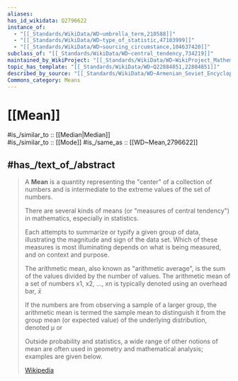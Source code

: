 ```yaml
---
aliases:
has_id_wikidata: Q2796622
instance_of:
  - "[[_Standards/WikiData/WD~umbrella_term,210588]]"
  - "[[_Standards/WikiData/WD~type_of_statistic,47103999]]"
  - "[[_Standards/WikiData/WD~sourcing_circumstance,104637420]]"
subclass_of: "[[_Standards/WikiData/WD~central_tendency,734219]]"
maintained_by_WikiProject: "[[_Standards/WikiData/WD~WikiProject_Mathematics,8487137]]"
topic_has_template: "[[_Standards/WikiData/WD~Q22884851,22884851]]"
described_by_source: "[[_Standards/WikiData/WD~Armenian_Soviet_Encyclopedia,_vol._7,123625363]]"
Commons_category: Means
---
```


# [[Mean]] 

#is_/similar_to :: [[Median|Median]]  
#is_/similar_to :: [[Mode]] 
#is_/same_as :: [[WD~Mean,2796622]] 

## #has_/text_of_/abstract 

> A **Mean** is a quantity representing the "center" of a collection of numbers 
> and is intermediate to the extreme values of the set of numbers. 
> 
> There are several kinds of means (or "measures of central tendency") in mathematics, 
> especially in statistics. 
> 
> Each attempts to summarize or typify a given group of data, 
> illustrating the magnitude and sign of the data set. 
> Which of these measures is most illuminating depends on what is being measured, 
> and on context and purpose.
>
> The arithmetic mean, also known as "arithmetic average", 
> is the sum of the values divided by the number of values. 
> The arithmetic mean of a set of numbers x1, x2, ..., xn is typically denoted using an overhead bar,  $\displaystyle {\bar {x}}$
>
> If the numbers are from observing a sample of a larger group, 
> the arithmetic mean is termed the sample mean 
> to distinguish it from the group mean (or expected value) of the underlying distribution, 
> denoted µ or 
>
> Outside probability and statistics, a wide range of other notions of mean are often used 
> in geometry and mathematical analysis; examples are given below.
>
> [Wikipedia](https://en.wikipedia.org/wiki/Mean) 


